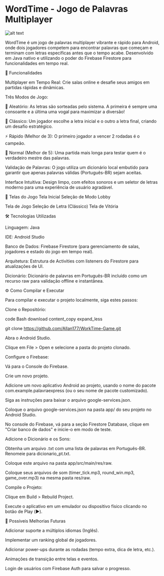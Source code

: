 # WordTime - Jogo de Palavras Multiplayer

![alt text](https'://i.imgur.com/your-logo-image-url.png')
<!-- Sugestão: Faça upload da sua logo para um site como o Imgur e cole o link aqui -->

WordTime é um jogo de palavras multiplayer vibrante e rápido para Android, onde dois jogadores competem para encontrar palavras que começam e terminam com letras específicas antes que o tempo acabe. Desenvolvido em Java nativo e utilizando o poder do Firebase Firestore para funcionalidades em tempo real.

🌟 Funcionalidades

Multiplayer em Tempo Real: Crie salas online e desafie seus amigos em partidas rápidas e dinâmicas.

Três Modos de Jogo:

🎲 Aleatório: As letras são sorteadas pelo sistema. A primeira é sempre uma consoante e a última uma vogal para maximizar a diversão!

👑 Clássico: Um jogador escolhe a letra inicial e o outro a letra final, criando um desafio estratégico.

⚡ Rápido (Melhor de 3): O primeiro jogador a vencer 2 rodadas é o campeão.

🏅 Normal (Melhor de 5): Uma partida mais longa para testar quem é o verdadeiro mestre das palavras.

Validação de Palavras: O jogo utiliza um dicionário local embutido para garantir que apenas palavras válidas (Português-BR) sejam aceitas.

Interface Intuitiva: Design limpo, com efeitos sonoros e um seletor de letras moderno para uma experiência de usuário agradável.

📱 Telas do Jogo
Tela Inicial	Seleção de Modo	Lobby
		
Tela de Jogo	Seleção de Letra (Clássico)	Tela de Vitória
		

🛠️ Tecnologias Utilizadas

Linguagem: Java

IDE: Android Studio

Banco de Dados: Firebase Firestore (para gerenciamento de salas, jogadores e estado do jogo em tempo real).

Arquitetura: Estrutura de Activities com listeners do Firestore para atualizações de UI.

Dicionário: Dicionário de palavras em Português-BR incluído como um recurso raw para validação offline e instantânea.

⚙️ Como Compilar e Executar

Para compilar e executar o projeto localmente, siga estes passos:

Clone o Repositório:

code
Bash
download
content_copy
expand_less

git clone https://github.com/Allan177/WorkTime-Game.git

Abra o Android Studio.

Clique em File > Open e selecione a pasta do projeto clonado.

Configure o Firebase:

Vá para o Console do Firebase.

Crie um novo projeto.

Adicione um novo aplicativo Android ao projeto, usando o nome do pacote com.example.palavraexpress (ou o seu nome de pacote customizado).

Siga as instruções para baixar o arquivo google-services.json.

Coloque o arquivo google-services.json na pasta app/ do seu projeto no Android Studio.

No console do Firebase, vá para a seção Firestore Database, clique em "Criar banco de dados" e inicie-o em modo de teste.

Adicione o Dicionário e os Sons:

Obtenha um arquivo .txt com uma lista de palavras em Português-BR. Renomeie para dicionario_pt.txt.

Coloque este arquivo na pasta app/src/main/res/raw.

Coloque seus arquivos de som (timer_tick.mp3, round_win.mp3, game_over.mp3) na mesma pasta res/raw.

Compile o Projeto:

Clique em Build > Rebuild Project.

Execute o aplicativo em um emulador ou dispositivo físico clicando no botão de Play (▶️).

🚀 Possíveis Melhorias Futuras

Adicionar suporte a múltiplos idiomas (Inglês).

Implementar um ranking global de jogadores.

Adicionar power-ups durante as rodadas (tempo extra, dica de letra, etc.).

Animações de transição entre telas e eventos.

Login de usuários com Firebase Auth para salvar o progresso.





